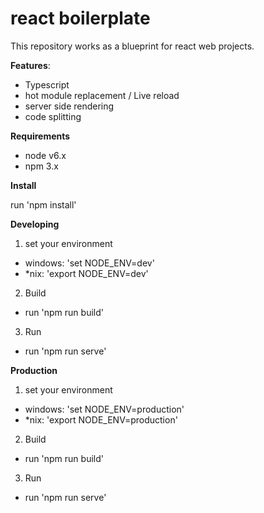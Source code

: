 # react boilerplate

This repository works as a blueprint for react web projects.

**Features**:

- Typescript
- hot module replacement / Live reload
- server side rendering
- code splitting

**Requirements**

- node v6.x
- npm 3.x

**Install**

run 'npm install'

**Developing**

1. set your environment
- windows: 'set NODE_ENV=dev'
- *nix: 'export NODE_ENV=dev'
2. Build
- run 'npm run build'
3. Run
- run 'npm run serve'

**Production**

1. set your environment
- windows: 'set NODE_ENV=production'
- *nix: 'export NODE_ENV=production'
2. Build
- run 'npm run build'
3. Run
- run 'npm run serve'
